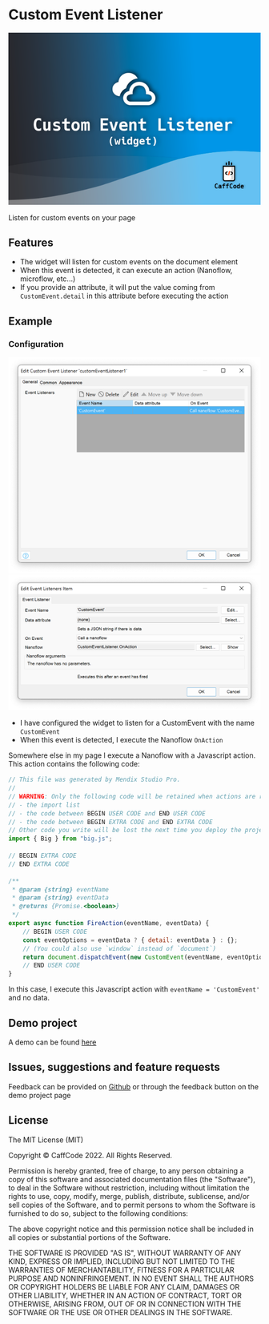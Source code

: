 # Custom Event Listener

![marketplace](/assets/MarketPlaceIcon.png)

Listen for custom events on your page
## Features

- The widget will listen for custom events on the document element
- When this event is detected, it can execute an action (Nanoflow, microflow, etc...)
- If you provide an attribute, it will put the value coming from `CustomEvent.detail` in this attribute before executing the action

## Example

### Configuration

![](/assets/configuration.png)
![](/assets/configuration_single_event.png)

- I have configured the widget to listen for a CustomEvent with the name `CustomEvent`
- When this event is detected, I execute the Nanoflow `OnAction`

Somewhere else in my page I execute a Nanoflow with a Javascript action. This action contains the following code:

```js
// This file was generated by Mendix Studio Pro.
//
// WARNING: Only the following code will be retained when actions are regenerated:
// - the import list
// - the code between BEGIN USER CODE and END USER CODE
// - the code between BEGIN EXTRA CODE and END EXTRA CODE
// Other code you write will be lost the next time you deploy the project.
import { Big } from "big.js";

// BEGIN EXTRA CODE
// END EXTRA CODE

/**
 * @param {string} eventName
 * @param {string} eventData
 * @returns {Promise.<boolean>}
 */
export async function FireAction(eventName, eventData) {
	// BEGIN USER CODE
	const eventOptions = eventData ? { detail: eventData } : {};
	// (You could also use `window` instead of `document`)
	return document.dispatchEvent(new CustomEvent(eventName, eventOptions))
	// END USER CODE
}
```

In this case, I execute this Javascript action with `eventName = 'CustomEvent'` and no data.

## Demo project

A demo can be found [here](https://caffcodecontenttestapp-sandbox.mxapps.io/p/customevent-example1)

## Issues, suggestions and feature requests

Feedback can be provided on [Github](https://github.com/j3lte/mendix-custom-event-listener) or through the feedback button on the demo project page
## License

The MIT License (MIT)

Copyright © CaffCode 2022. All Rights Reserved.

Permission is hereby granted, free of charge, to any person obtaining a copy
of this software and associated documentation files (the "Software"), to deal
in the Software without restriction, including without limitation the rights
to use, copy, modify, merge, publish, distribute, sublicense, and/or sell
copies of the Software, and to permit persons to whom the Software is
furnished to do so, subject to the following conditions:

The above copyright notice and this permission notice shall be included in
all copies or substantial portions of the Software.

THE SOFTWARE IS PROVIDED "AS IS", WITHOUT WARRANTY OF ANY KIND, EXPRESS OR
IMPLIED, INCLUDING BUT NOT LIMITED TO THE WARRANTIES OF MERCHANTABILITY,
FITNESS FOR A PARTICULAR PURPOSE AND NONINFRINGEMENT. IN NO EVENT SHALL THE
AUTHORS OR COPYRIGHT HOLDERS BE LIABLE FOR ANY CLAIM, DAMAGES OR OTHER
LIABILITY, WHETHER IN AN ACTION OF CONTRACT, TORT OR OTHERWISE, ARISING FROM,
OUT OF OR IN CONNECTION WITH THE SOFTWARE OR THE USE OR OTHER DEALINGS IN
THE SOFTWARE.
